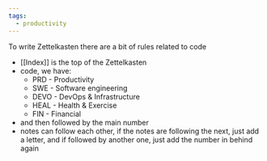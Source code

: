 ```yaml
---
tags:
  - productivity
---
```

To write Zettelkasten there are a bit of rules related to code
- [[Index]] is the top of the Zettelkasten
- code, we have:
	- PRD - Productivity
	- SWE - Software engineering
	- DEVO - DevOps & Infrastructure
	- HEAL - Health & Exercise
	- FIN - Financial
- and then followed by the main number
- notes can follow each other, if the notes are following the next, just add a letter, and if followed by another one, just add the number in behind again